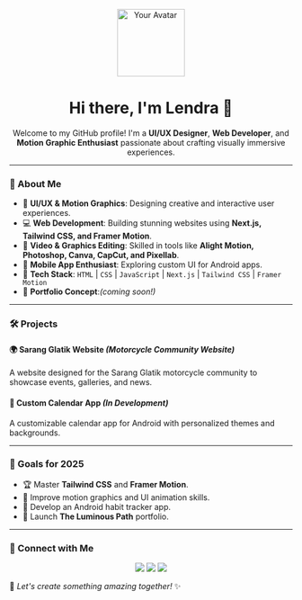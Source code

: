 <p align="center">
  <img src="https://github.com/yourusername.png" width="120" alt="Your Avatar">
</p>

<h1 align="center">Hi there, I'm Lendra 👋</h1>

<p align="center">Welcome to my GitHub profile! I'm a <strong>UI/UX Designer</strong>, <strong>Web Developer</strong>, and <strong>Motion Graphic Enthusiast</strong> passionate about crafting visually immersive experiences.</p>

---

### 🚀 About Me
- 🎨 **UI/UX & Motion Graphics**: Designing creative and interactive user experiences.
- 💻 **Web Development**: Building stunning websites using **Next.js, Tailwind CSS, and Framer Motion**.
- 🎥 **Video & Graphics Editing**: Skilled in tools like **Alight Motion, Photoshop, Canva, CapCut, and Pixellab**.
- 📱 **Mobile App Enthusiast**: Exploring custom UI for Android apps.
- 🔧 **Tech Stack**: `HTML` | `CSS` | `JavaScript` | `Next.js` | `Tailwind CSS` | `Framer Motion`
- 🌌 **Portfolio Concept**:*(coming soon!)*

---

### 🛠️ Projects
#### 🌍 Sarang Glatik Website *(Motorcycle Community Website)*
A website designed for the Sarang Glatik motorcycle community to showcase events, galleries, and news.

#### 📅 Custom Calendar App *(In Development)*
A customizable calendar app for Android with personalized themes and backgrounds.

---

### 🎯 Goals for 2025
- 🏆 Master **Tailwind CSS** and **Framer Motion**.
- 🚀 Improve motion graphics and UI animation skills.
- 📱 Develop an Android habit tracker app.
- 🌟 Launch **The Luminous Path** portfolio.

---

### 💬 Connect with Me
<p align="center">
  <a href="#"><img src="https://img.shields.io/badge/Instagram-%23E4405F.svg?style=for-the-badge&logo=Instagram&logoColor=white"></a>
  <a href="#"><img src="https://img.shields.io/badge/LinkedIn-%230077B5.svg?style=for-the-badge&logo=LinkedIn&logoColor=white"></a>
  <a href="#"><img src="https://img.shields.io/badge/Website-%23000000.svg?style=for-the-badge&logo=Google-Chrome&logoColor=white"></a>
</p>

🔹 *Let's create something amazing together!* ✨
